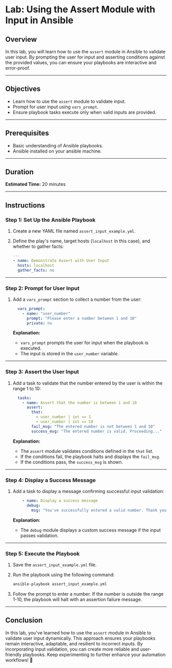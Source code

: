 # Lab: Using the Assert Module with Input in Ansible

## Overview

In this lab, you will learn how to use the `assert` module in Ansible to validate user input. By prompting the user for input and asserting conditions against the provided values, you can ensure your playbooks are interactive and error-proof.

---

## Objectives

- Learn how to use the `assert` module to validate input.
- Prompt for user input using `vars_prompt`.
- Ensure playbook tasks execute only when valid inputs are provided.

---

## Prerequisites

- Basic understanding of Ansible playbooks.
- Ansible installed on your ansible machine.

---

## Duration

**Estimated Time:** 20 minutes

---

## Instructions

### Step 1: Set Up the Ansible Playbook

1. Create a new YAML file named `assert_input_example.yml`.

2. Define the play's name, target hosts (`localhost` in this case), and whether to gather facts:

   ```yaml
   ---
   - name: Demonstrate Assert with User Input
     hosts: localhost
     gather_facts: no
   ```

---

### Step 2: Prompt for User Input

1. Add a `vars_prompt` section to collect a number from the user:

   ```yaml
     vars_prompt:
       - name: "user_number"
         prompt: "Please enter a number between 1 and 10"
         private: no
   ```

   **Explanation:**
   - `vars_prompt` prompts the user for input when the playbook is executed.
   - The input is stored in the `user_number` variable.

---

### Step 3: Assert the User Input

1. Add a task to validate that the number entered by the user is within the range 1 to 10:

   ```yaml
     tasks:
       - name: Assert that the number is between 1 and 10
         assert:
           that:
             - user_number | int >= 1
             - user_number | int <= 10
           fail_msg: "The entered number is not between 1 and 10"
           success_msg: "The entered number is valid. Proceeding..."
   ```

   **Explanation:**
   - The `assert` module validates conditions defined in the `that` list.
   - If the conditions fail, the playbook halts and displays the `fail_msg`.
   - If the conditions pass, the `success_msg` is shown.

---

### Step 4: Display a Success Message

1. Add a task to display a message confirming successful input validation:

   ```yaml
       - name: Display a success message
         debug:
           msg: "You've successfully entered a valid number. Thank you!"
   ```

   **Explanation:**
   - The `debug` module displays a custom success message if the input passes validation.

---

### Step 5: Execute the Playbook

1. Save the `assert_input_example.yml` file.

2. Run the playbook using the following command:

   ```bash
   ansible-playbook assert_input_example.yml
   ```

3. Follow the prompt to enter a number. If the number is outside the range 1-10, the playbook will halt with an assertion failure message.

---

## Conclusion

In this lab, you've learned how to use the `assert` module in Ansible to validate user input dynamically. This approach ensures your playbooks remain interactive, adaptable, and resilient to incorrect inputs. By incorporating input validation, you can create more reliable and user-friendly playbooks. Keep experimenting to further enhance your automation workflows! 👏

